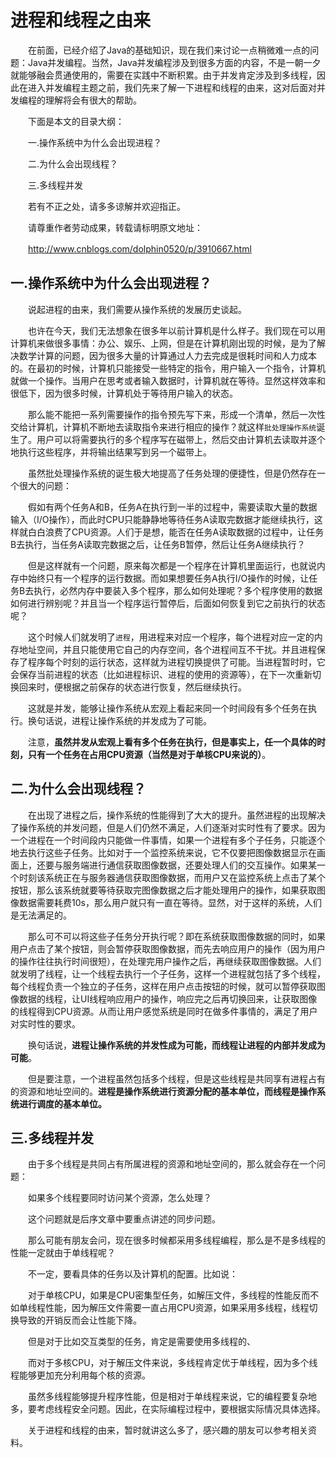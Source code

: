 # 进程和线程之由来

　　在前面，已经介绍了Java的基础知识，现在我们来讨论一点稍微难一点的问题：Java并发编程。当然，Java并发编程涉及到很多方面的内容，不是一朝一夕就能够融会贯通使用的，需要在实践中不断积累。由于并发肯定涉及到多线程，因此在进入并发编程主题之前，我们先来了解一下进程和线程的由来，这对后面对并发编程的理解将会有很大的帮助。

　　下面是本文的目录大纲：

　　一.操作系统中为什么会出现进程？

　　二.为什么会出现线程？

　　三.多线程并发

　　若有不正之处，请多多谅解并欢迎指正。

　　请尊重作者劳动成果，转载请标明原文地址：

　　http://www.cnblogs.com/dolphin0520/p/3910667.html



## 一.操作系统中为什么会出现进程？

　　说起进程的由来，我们需要从操作系统的发展历史谈起。

　　也许在今天，我们无法想象在很多年以前计算机是什么样子。我们现在可以用计算机来做很多事情：办公、娱乐、上网，但是在计算机刚出现的时候，是为了解决数学计算的问题，因为很多大量的计算通过人力去完成是很耗时间和人力成本的。在最初的时候，计算机只能接受一些特定的指令，用户输入一个指令，计算机就做一个操作。当用户在思考或者输入数据时，计算机就在等待。显然这样效率和很低下，因为很多时候，计算机处于等待用户输入的状态。

　　那么能不能把一系列需要操作的指令预先写下来，形成一个清单，然后一次性交给计算机，计算机不断地去读取指令来进行相应的操作？就这样`批处理操作系统`诞生了。用户可以将需要执行的多个程序写在磁带上，然后交由计算机去读取并逐个地执行这些程序，并将输出结果写到另一个磁带上。

　　虽然批处理操作系统的诞生极大地提高了任务处理的便捷性，但是仍然存在一个很大的问题：

　　假如有两个任务A和B，任务A在执行到一半的过程中，需要读取大量的数据输入（I/O操作），而此时CPU只能静静地等待任务A读取完数据才能继续执行，这样就白白浪费了CPU资源。人们于是想，能否在任务A读取数据的过程中，让任务B去执行，当任务A读取完数据之后，让任务B暂停，然后让任务A继续执行？

　　但是这样就有一个问题，原来每次都是一个程序在计算机里面运行，也就说内存中始终只有一个程序的运行数据。而如果想要任务A执行I/O操作的时候，让任务B去执行，必然内存中要装入多个程序，那么如何处理呢？多个程序使用的数据如何进行辨别呢？并且当一个程序运行暂停后，后面如何恢复到它之前执行的状态呢？

　　这个时候人们就发明了`进程`，用进程来对应一个程序，每个进程对应一定的内存地址空间，并且只能使用它自己的内存空间，各个进程间互不干扰。并且进程保存了程序每个时刻的运行状态，这样就为进程切换提供了可能。当进程暂时时，它会保存当前进程的状态（比如进程标识、进程的使用的资源等），在下一次重新切换回来时，便根据之前保存的状态进行恢复，然后继续执行。

　　这就是并发，能够让操作系统从宏观上看起来同一个时间段有多个任务在执行。换句话说，进程让操作系统的并发成为了可能。

　　注意，**虽然并发从宏观上看有多个任务在执行，但是事实上，任一个具体的时刻，只有一个任务在占用CPU资源（当然是对于单核CPU来说的）**。



## 二.为什么会出现线程？

　　在出现了进程之后，操作系统的性能得到了大大的提升。虽然进程的出现解决了操作系统的并发问题，但是人们仍然不满足，人们逐渐对实时性有了要求。因为一个进程在一个时间段内只能做一件事情，如果一个进程有多个子任务，只能逐个地去执行这些子任务。比如对于一个监控系统来说，它不仅要把图像数据显示在画面上，还要与服务端进行通信获取图像数据，还要处理人们的交互操作。如果某一个时刻该系统正在与服务器通信获取图像数据，而用户又在监控系统上点击了某个按钮，那么该系统就要等待获取完图像数据之后才能处理用户的操作，如果获取图像数据需要耗费10s，那么用户就只有一直在等待。显然，对于这样的系统，人们是无法满足的。

　　那么可不可以将这些子任务分开执行呢？即在系统获取图像数据的同时，如果用户点击了某个按钮，则会暂停获取图像数据，而先去响应用户的操作（因为用户的操作往往执行时间很短），在处理完用户操作之后，再继续获取图像数据。人们就发明了线程，让一个线程去执行一个子任务，这样一个进程就包括了多个线程，每个线程负责一个独立的子任务，这样在用户点击按钮的时候，就可以暂停获取图像数据的线程，让UI线程响应用户的操作，响应完之后再切换回来，让获取图像的线程得到CPU资源。从而让用户感觉系统是同时在做多件事情的，满足了用户对实时性的要求。

　　换句话说，**进程让操作系统的并发性成为可能，而线程让进程的内部并发成为可能**。

　　但是要注意，一个进程虽然包括多个线程，但是这些线程是共同享有进程占有的资源和地址空间的。**进程是操作系统进行资源分配的基本单位，而线程是操作系统进行调度的基本单位。**



## 三.多线程并发

　　由于多个线程是共同占有所属进程的资源和地址空间的，那么就会存在一个问题：

　　如果多个线程要同时访问某个资源，怎么处理？

　　这个问题就是后序文章中要重点讲述的同步问题。

　　那么可能有朋友会问，现在很多时候都采用多线程编程，那么是不是多线程的性能一定就由于单线程呢？

　　不一定，要看具体的任务以及计算机的配置。比如说：

　　对于单核CPU，如果是CPU密集型任务，如解压文件，多线程的性能反而不如单线程性能，因为解压文件需要一直占用CPU资源，如果采用多线程，线程切换导致的开销反而会让性能下降。

　　但是对于比如交互类型的任务，肯定是需要使用多线程的、

　　而对于多核CPU，对于解压文件来说，多线程肯定优于单线程，因为多个线程能够更加充分利用每个核的资源。

　　虽然多线程能够提升程序性能，但是相对于单线程来说，它的编程要复杂地多，要考虑线程安全问题。因此，在实际编程过程中，要根据实际情况具体选择。

　　关于进程和线程的由来，暂时就讲这么多了，感兴趣的朋友可以参考相关资料。